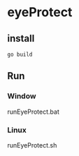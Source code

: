 # eyeProtect
## install
```
go build
```

## Run
### Window
runEyeProtect.bat

### Linux
runEyeProtect.sh
